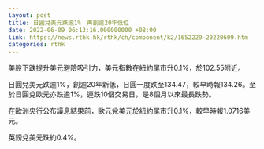 ```yaml
---
layout: post
title: 日圓兌美元跌逾1%　再創逾20年低位
date: 2022-06-09 06:13:16.000000000 +08:00
link: https://news.rthk.hk/rthk/ch/component/k2/1652229-20220609.htm
categories: rthk
---
```


美股下跌提升美元避險吸引力，美元指數在紐約尾市升0.1%，於102.55附近。

日圓兌美元跌逾1%，創逾20年新低，日圓一度跌至134.47，較早時報134.26。至於日圓兌歐元亦跌逾1%，連跌10個交易日，是8個月以來最長跌勢。

在歐洲央行公布議息結果前，歐元兌美元於紐約尾市升0.1%，較早時報1.0716美元。

英鎊兌美元跌約0.4%。
